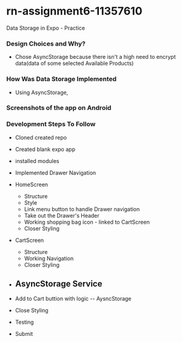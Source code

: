 # rn-assignment6-11357610
Data Storage in Expo - Practice

### Design Choices and Why?
- Chose AsyncStorage because there isn't a high need to encrypt data(data of some selected Available Products)

### How Was Data Storage Implemented
- Using AsyncStorage, 

### Screenshots of the app on Android


### Development Steps To Follow
- Cloned created repo
- Created blank expo app
- installed modules
- Implemented Drawer Navigation
- HomeScreen 
  - Structure
  - Style
  - Link menu button to handle Drawer navigation
  - Take out the Drawer's Header
  - Working shopping bag icon - linked to CartScreen
  - Closer Styling
- CartScreen 
  - Structure
  - Working Navigation
  - Closer Styling
- AsyncStorage Service
  -  

- Add to Cart buttion with logic -- AysncStorage
- Close Styling
- Testing
- Submit